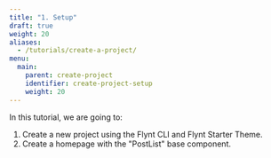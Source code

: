 ```yaml
---
title: "1. Setup"
draft: true
weight: 20
aliases:
  - /tutorials/create-a-project/
menu:
  main:
    parent: create-project
    identifier: create-project-setup
    weight: 20
---
```


In this tutorial, we are going to:

1. Create a new project using the Flynt CLI and Flynt Starter Theme.
2. Create a homepage with the "PostList" base component.


